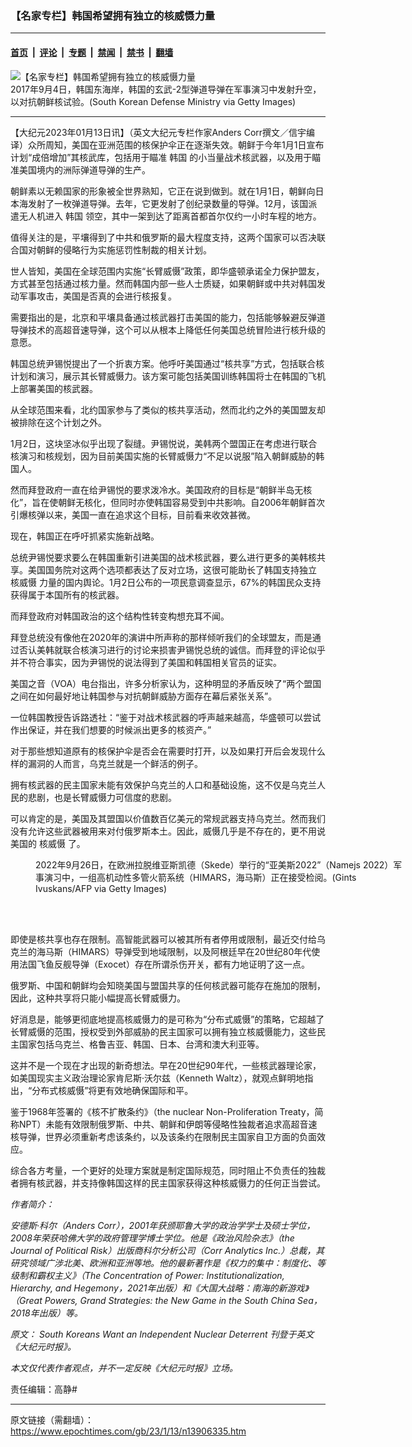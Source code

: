 ### 【名家专栏】韩国希望拥有独立的核威慑力量

---

#### [首页](../../../..?n13906335) &nbsp;|&nbsp; [评论](../../../../../epoch-comment?n13906335) &nbsp;|&nbsp; [专题](../../../../../epoch-special?n13906335) &nbsp;|&nbsp; [禁闻](../../../../../epoch-news?n13906335) &nbsp;|&nbsp; [禁书](../../../../../books?n13906335) &nbsp;|&nbsp; [翻墙](https://github.com/gfw-breaker/nogfw/blob/master/README.md?n13906335)


<div><img alt="【名家专栏】韩国希望拥有独立的核威慑力量" class="attachment-djy_600_400 size-djy_600_400 wp-post-image" src="https://i.epochtimes.com/assets/uploads/2023/01/id13906337-GettyImages-842341554-700x420-600x400.jpg"/>
<div class="caption">
 2017年9月4日，韩国东海岸，韩国的玄武-2型弹道导弹在军事演习中发射升空，以对抗朝鲜核试验。(South Korean Defense Ministry via Getty Images)
</div></div><hr/><div class="post_content" id="artbody" itemprop="articleBody">
 <!-- article content begin -->
 <p>
  【大纪元2023年01月13日讯】（英文大纪元专栏作家Anders Corr撰文／信宇编译）众所周知，美国在亚洲范围的核保护伞正在逐渐失效。朝鲜于今年1月1日宣布计划“成倍增加”其核武库，包括用于瞄准
  <ok href="https://www.epochtimes.com/gb/tag/%E9%9F%A9%E5%9B%BD.html">
   韩国
  </ok>
  的小当量战术核武器，以及用于瞄准美国境内的洲际弹道导弹的生产。
 </p>
 <p>
  朝鲜素以无赖国家的形象被全世界熟知，它正在说到做到。就在1月1日，朝鲜向日本海发射了一枚弹道导弹。去年，它更发射了创纪录数量的导弹。12月，该国派遣无人机进入
  <ok href="https://www.epochtimes.com/gb/tag/%E9%9F%A9%E5%9B%BD.html">
   韩国
  </ok>
  领空，其中一架到达了距离首都首尔仅约一小时车程的地方。
 </p>
 <p>
  值得关注的是，平壤得到了中共和俄罗斯的最大程度支持，这两个国家可以否决联合国对朝鲜的侵略行为实施惩罚性制裁的相关计划。
 </p>
 <p>
  世人皆知，美国在全球范围内实施“长臂威慑”政策，即华盛顿承诺全力保护盟友，方式甚至包括通过核力量。然而韩国内部一些人士质疑，如果朝鲜或中共对韩国发动军事攻击，美国是否真的会进行核报复。
 </p>
 <p>
  需要指出的是，北京和平壤具备通过核武器打击美国的能力，包括能够躲避反弹道导弹技术的高超音速导弹，这个可以从根本上降低任何美国总统冒险进行核升级的意愿。
 </p>
 <p>
  韩国总统尹锡悦提出了一个折衷方案。他呼吁美国通过“核共享”方式，包括联合核计划和演习，展示其长臂威慑力。该方案可能包括美国训练韩国将士在韩国的飞机上部署美国的核武器。
 </p>
 <p>
  从全球范围来看，北约国家参与了类似的核共享活动，然而北约之外的美国盟友却被排除在这个计划之外。
 </p>
 <p>
  1月2日，这块坚冰似乎出现了裂缝。尹锡悦说，美韩两个盟国正在考虑进行联合核演习和核规划，因为目前美国实施的长臂威慑力“不足以说服”陷入朝鲜威胁的韩国人。
 </p>
 <p>
  然而拜登政府一直在给尹锡悦的要求泼冷水。美国政府的目标是“朝鲜半岛无核化”，旨在使朝鲜无核化，但同时亦使韩国容易受到中共影响。自2006年朝鲜首次引爆核弹以来，美国一直在追求这个目标，目前看来收效甚微。
 </p>
 <p>
  现在，韩国正在呼吁抓紧实施新战略。
 </p>
 <p>
  总统尹锡悦要求要么在韩国重新引进美国的战术核武器，要么进行更多的美韩核共享。美国国务院对这两个选项都表达了反对立场，这很可能助长了韩国支持独立
  <ok href="https://www.epochtimes.com/gb/tag/%E6%A0%B8%E5%A8%81%E6%85%91.html">
   核威慑
  </ok>
  力量的国内舆论。1月2日公布的一项民意调查显示，67%的韩国民众支持获得属于本国所有的核武器。
 </p>
 <p>
  而拜登政府对韩国政治的这个结构性转变构想充耳不闻。
 </p>
 <p>
  拜登总统没有像他在2020年的演讲中所声称的那样倾听我们的全球盟友，而是通过否认美韩就联合核演习进行的讨论来损害尹锡悦总统的诚信。而拜登的评论似乎并不符合事实，因为尹锡悦的说法得到了美国和韩国相关官员的证实。
 </p>
 <p>
  美国之音（VOA）电台指出，许多分析家认为，这种明显的矛盾反映了“两个盟国之间在如何最好地让韩国参与对抗朝鲜威胁方面存在幕后紧张关系”。
 </p>
 <p>
  一位韩国教授告诉路透社：“鉴于对战术核武器的呼声越来越高，华盛顿可以尝试作出保证，并在我们想要的时候派出更多的核资产。”
 </p>
 <p>
  对于那些想知道原有的核保护伞是否会在需要时打开，以及如果打开后会发现什么样的漏洞的人而言，乌克兰就是一个鲜活的例子。
 </p>
 <p>
  拥有核武器的民主国家未能有效保护乌克兰的人口和基础设施，这不仅是乌克兰人民的悲剧，也是长臂威慑力可信度的悲剧。
 </p>
 <p>
  可以肯定的是，美国及其盟国以价值数百亿美元的常规武器支持乌克兰。然而我们没有允许这些武器被用来对付俄罗斯本土。因此，威慑几乎是不存在的，更不用说美国的
  <ok href="https://www.epochtimes.com/gb/tag/%E6%A0%B8%E5%A8%81%E6%85%91.html">
   核威慑
  </ok>
  了。
 </p>
 <figure aria-describedby="caption-attachment-13906339" class="wp-caption aligncenter" id="attachment_13906339" style="width: 600px">
  <ok href="https://i.epochtimes.com/assets/uploads/2023/01/id13906339-GettyImages-1243523662-1200x801.jpg" target="_blank">
   <img alt="" class="size-large wp-image-13906339" src="https://i.epochtimes.com/assets/uploads/2023/01/id13906339-GettyImages-1243523662-1200x801-600x401.jpg"/>
  </ok>
  <br/><figcaption class="wp-caption-text" id="caption-attachment-13906339">
   2022年9月26日，在欧洲拉脱维亚斯凯德（Skede）举行的“亚美斯2022”（Namejs 2022）军事演习中，一组高机动性多管火箭系统（HIMARS，海马斯）正在接受检阅。(Gints Ivuskans/AFP via Getty Images)
  </figcaption><br/>
 </figure><br/>
 <p>
  即使是核共享也存在限制。高智能武器可以被其所有者停用或限制，最近交付给乌克兰的海马斯（HIMARS）导弹受到地域限制，以及阿根廷早在20世纪80年代使用法国飞鱼反舰导弹（Exocet）存在所谓杀伤开关，都有力地证明了这一点。
 </p>
 <p>
  俄罗斯、中国和朝鲜均会知晓美国与盟国共享的任何核武器可能存在施加的限制，因此，这种共享将只能小幅提高长臂威慑力。
 </p>
 <p>
  好消息是，能够更彻底地提高核威慑力的是可称为“分布式威慑”的策略，它超越了长臂威慑的范围，授权受到外部威胁的民主国家可以拥有独立核威慑能力，这些民主国家包括乌克兰、格鲁吉亚、韩国、日本、台湾和澳大利亚等。
 </p>
 <p>
  这并不是一个现在才出现的新奇想法。早在20世纪90年代，一些核武器理论家，如美国现实主义政治理论家肯尼斯‧沃尔兹（Kenneth Waltz），就观点鲜明地指出，“分布式核威慑”将更有效地确保国际和平。
 </p>
 <p>
  鉴于1968年签署的《核不扩散条约》（the nuclear Non-Proliferation Treaty，简称NPT）未能有效限制俄罗斯、中共、朝鲜和伊朗等侵略性独裁者追求高超音速核导弹，世界必须重新考虑该条约，以及该条约在限制民主国家自卫方面的负面效应。
 </p>
 <p>
  综合各方考量，一个更好的处理方案就是制定国际规范，同时阻止不负责任的独裁者拥有核武器，并支持像韩国这样的民主国家获得这种核威慑力的任何正当尝试。
 </p>
 <p>
  <em>
   作者简介：
  </em>
 </p>
 <p>
  <em>
   安德斯·科尔（Anders Corr），2001年获颁耶鲁大学的政治学学士及硕士学位，2008年荣获哈佛大学的政府管理学博士学位。他是《政治风险杂志》（the Journal of Political Risk）出版商科尔分析公司（Corr Analytics Inc.）总裁，其研究领域广涉北美、欧洲和亚洲等地。他的最新著作是《权力的集中：制度化、等级制和霸权主义》（The Concentration of Power: Institutionalization, Hierarchy, and Hegemony，2021年出版）和《大国大战略：南海的新游戏》（Great Powers, Grand Strategies: the New Game in the South China Sea，2018年出版）等。
  </em>
 </p>
 <p>
  <em>
   原文：
   <ok href="https://www.theepochtimes.com/south-koreans-want-an-independent-nuclear-deterrent_4960782.html">
    South Koreans Want an Independent Nuclear Deterrent
   </ok>
   刊登于英文《大纪元时报》。
  </em>
 </p>
 <p>
  <em>
   本文仅代表作者观点，并不一定反映《大纪元时报》立场。
  </em>
 </p>
 <p>
  责任编辑：高静#
 </p>
 <!-- article content end -->
 <div id="below_article_ad">
 </div>
</div>


---

原文链接（需翻墙）：https://www.epochtimes.com/gb/23/1/13/n13906335.htm